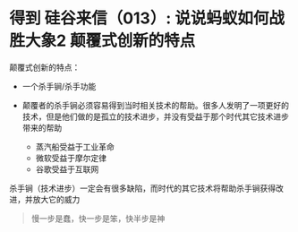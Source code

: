 # 得到 硅谷来信（013）: 说说蚂蚁如何战胜大象2 颠覆式创新的特点

颠覆式创新的特点：

- 一个杀手锏/杀手功能
- 颠覆者的杀手锏必须容易得到当时相关技术的帮助。很多人发明了一项更好的技术，但是他们做的是孤立的技术进步，并没有受益于那个时代其它技术进步带来的帮助

  - 蒸汽船受益于工业革命
  - 微软受益于摩尔定律
  - 谷歌受益于互联网

杀手锏（技术进步）一定会有很多缺陷，而时代的其它技术将帮助杀手锏获得改进，并放大它的威力

> 慢一步是蠢，快一步是笨，快半步是神
